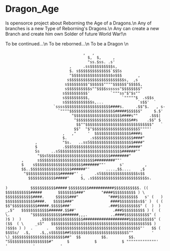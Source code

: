 # Dragon_Age

Is opensorce project about Reborning the Age of a Dragons.\n
Any of branches is a new Type of Reborning's Dragons.\n
Any can create a new Branch and create him own Solder of future World War!\n

To be continued...\n
To be reborned...\n
To be a Dragon \n

                                      ,   ,
                                        $,  $,     ,
                                        "ss.$ss. .s'
                                ,     .ss$$$$$$$$$$s,
                                $. s$$$$$$$$$$$$$$`$$Ss
                                "$$$$$$$$$$$$$$$$$$o$$$       ,
                               s$$$$$$$$$$$$$$$$$$$$$$$$s,  ,s
                              s$$$$$$$$$"$$$$$$""""$$$$$$"$$$$$,
                              s$$$$$$$$$$s""$$$$ssssss"$$$$$$$$"
                             s$$$$$$$$$$'         `"""ss"$"$s""
                             s$$$$$$$$$$,              `"""""$  .s$$s
                             s$$$$$$$$$$$$s,...               `s$$'  `
                         `ssss$$$$$$$$$$$$$$$$$$$$####s.     .$$"$.   , s-
                           `""""$$$$$$$$$$$$$$$$$$$$#####$$$$$$"     $.$'
                                 "$$$$$$$$$$$$$$$$$$$$$####s""     .$$$|
                                  "$$$$$$$$$$$$$$$$$$$$$$$$##s    .$$" $
                                   $$""$$$$$$$$$$$$$$$$$$$$$$$$$$$$$"   `
                                  $$"  "$"$$$$$$$$$$$$$$$$$$$$S""""'
                             ,   ,"     '  $$$$$$$$$$$$$$$$####s
                             $.          .s$$$$$$$$$$$$$$$$$####"
                 ,           "$s.   ..ssS$$$$$$$$$$$$$$$$$$$####"
                 $           .$$$S$$$$$$$$$$$$$$$$$$$$$$$$#####"
                 Ss     ..sS$$$$$$$$$$$$$$$$$$$$$$$$$$$######""
                  "$$sS$$$$$$$$$$$$$$$$$$$$$$$$$$$########"
           ,      s$$$$$$$$$$$$$$$$$$$$$$$$#########""'
           $    s$$$$$$$$$$$$$$$$$$$$$#######""'      s'         ,
           $$..$$$$$$$$$$$$$$$$$$######"'       ....,$$....    ,$
            "$$$$$$$$$$$$$$$######"' ,     .sS$$$$$$$$$$$$$$$$s$$
              $$$$$$$$$$$$#####"     $, .s$$$$$$$$$$$$$$$$$$$$$$$$s.
  `)          $$$$$$$$$$$#####`      `$$$$$$$$$###########$$$$$$$$$$$.
  ((          $$$$$$$$$$$#####       $$$$$$$$###"       "####$$$$$$$$$$
  ) \         $$$$$$$$$$$$####.     $$$$$$###"             "###$$$$$$$$$   s'
 (   )        $$$$$$$$$$$$$####.   $$$$$###"                ####$$$$$$$$s$$'
 )  ( (       $$"$$$$$$$$$$$#####.$$$$$###'                .###$$$$$$$$$$"
 (  )  )   _,$"   $$$$$$$$$$$$######.$$##'                .###$$$$$$$$$$
 ) (  ( \.         "$$$$$$$$$$$$$#######,,,.          ..####$$$$$$$$$$$"
(   )$ )  )        ,$$$$$$$$$$$$$$$$$$####################$$$$$$$$$$$"
(   ($$  ( \     _sS"   $$$$$$$$$$$$$$$$$$$$$$$$$$$$$$$$$$$$$$$$$S$$
 )  )$$$s ) )  .      .   $$$$$$$$$$$$$$$$$$$$$$$$$$$$$$$$$$$$$"'   $$
  (   $$$Ss/  .$,    .$,,s$$$$$$##S$$$$$$$$$$$$$$$$$$$$$$$$S""        '
    \)_$$$$$$$$$$$$$$$$$$$$$$$##"  $$         $$.         $$.
         "S$$$$$$$$$$$$$$$$$#"      $           $           $
             """""""""""""'         '           '           '`
            
           
